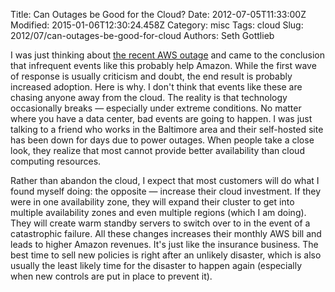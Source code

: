 Title: Can Outages be Good for the Cloud?
Date: 2012-07-05T11:33:00Z
Modified: 2015-01-06T12:30:24.458Z
Category: misc
Tags: cloud
Slug: 2012/07/can-outages-be-good-for-cloud
Authors: Seth Gottlieb

I was just thinking about [the recent AWS outage](http://www.contenthere.net/2012/07/cloud-blues.html) and came to the conclusion that infrequent events like this probably help Amazon. While the first wave of response is usually criticism and doubt, the end result is probably increased adoption. Here is why. I don't think that events like these are chasing anyone away from the cloud. The reality is that technology occasionally breaks — especially under extreme conditions. No matter where you have a data center, bad events are going to happen. I was just talking to a friend who works in the Baltimore area and their self-hosted site has been down for days due to power outages. When people take a close look, they realize that most cannot provide better availability than cloud computing resources.   

Rather than abandon the cloud, I expect that most customers will do what I found myself doing: the opposite — increase their cloud investment. If they were in one availability zone, they will expand their cluster to get into multiple availability zones and even multiple regions (which I am doing). They will create warm standby servers to switch over to in the event of a catastrophic failure. All these changes increases their monthly AWS bill and leads to higher Amazon revenues. It's just like the insurance business. The best time to sell new policies is right after an unlikely disaster, which is also usually the least likely time for the disaster to happen again (especially when new controls are put in place to prevent it).
